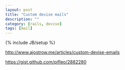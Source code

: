 ```yaml
---
layout: post
title: "Custom devise mails"
description: ""
category: [rails, devise]
tags: [mail]
---
```

{% include JB/setup %}

http://www.ajostrow.me/articles/custom-devise-emails

https://gist.github.com/pifleo/2882280
